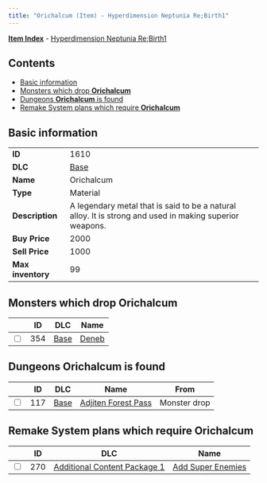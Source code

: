 ```yaml
---
title: "Orichalcum (Item) - Hyperdimension Neptunia Re;Birth1"
---
```


[**Item Index**](/neptunia/rb1/item/index.html) - [Hyperdimension Neptunia Re;Birth1](/neptunia/rb1)

## Contents

- [Basic information](#basic-information)
- [Monsters which drop **Orichalcum**](#monsters-which-drop-orichalcum)
- [Dungeons **Orichalcum** is found](#dungeons-orichalcum-is-found)
- [Remake System plans which require **Orichalcum**](#remake-system-plans-which-require-orichalcum)

## Basic information

|   |   |
| -- | -- |
| **ID** | 1610 |
| **DLC** | [Base](/neptunia/rb1/dlc/1-base.html) |
| **Name** | Orichalcum |
| **Type** | Material |
| **Description** | A legendary metal that is said to be a natural alloy. It is strong and used in making superior weapons. |
| **Buy Price** | 2000 |
| **Sell Price** | 1000 |
| **Max inventory** | 99 |


## Monsters which drop **Orichalcum**

|    | ID | DLC | Name |
| -- | -- | --- | ---- |
| <input type="checkbox" id="rb1-monster-1-354" class="trackbox" /> | 354 | [Base](/neptunia/rb1/dlc/1-base.html) | [Deneb](/neptunia/rb1/monster/1-354-deneb.html) |


## Dungeons **Orichalcum** is found

|    | ID | DLC | Name | From |
| -- | -- | --- | ---- | ---- |
| <input type="checkbox" id="rb1-dungeon-1-117" class="trackbox" /> | 117 | [Base](/neptunia/rb1/dlc/1-base.html) | [Adjiten Forest Pass](/neptunia/rb1/dungeon/1-117-adjiten-forest-pass.html) | Monster drop |


## Remake System plans which require **Orichalcum**

|    | ID | DLC | Name |
| -- | -- | --- | ---- |
| <input type="checkbox" id="rb1-quest-10-270" class="trackbox" /> | 270 | [Additional Content Package 1](/neptunia/rb1/dlc/10-pack1.html) | [Add Super Enemies](/neptunia/rb1/quest/10-270-add-super-enemies.html) |
